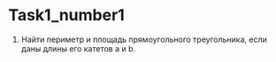 # Task1_number1
1. Найти периметр и площадь прямоугольного треугольника, если даны длины его катетов a и b.
